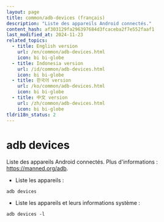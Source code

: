 ```yaml
---
layout: page
title: common/adb-devices (français)
description: "Liste des appareils Android connectés."
content_hash: af303129fa296397684d3fcaceba2f7e552faaf1
last_modified_at: 2024-11-23
related_topics:
  - title: English version
    url: /en/common/adb-devices.html
    icon: bi bi-globe
  - title: Indonesia version
    url: /id/common/adb-devices.html
    icon: bi bi-globe
  - title: 한국어 version
    url: /ko/common/adb-devices.html
    icon: bi bi-globe
  - title: 中文 version
    url: /zh/common/adb-devices.html
    icon: bi bi-globe
tldri18n_status: 2
---
```

# adb devices

Liste des appareils Android connectés.
Plus d'informations : <https://manned.org/adb>.

- Liste les appareils :

`adb devices`

- Liste les appareils et leurs informations système :

`adb devices -l`
